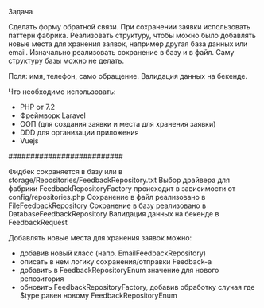 Задача

Сделать форму обратной связи.
При сохранении заявки использовать паттерн фабрика.
Реализовать структуру, чтобы можно было добавлять новые места для хранения заявок, например другая база данных или email.
Изначально реализовать сохранение в базу и в файл. Саму структуру базы можно не делать.

Поля: имя, телефон, само обращение. Валидация данных на бекенде.

Что необходимо использовать:
- PHP от 7.2
- Фреймворк Laravel
- ООП (для создания заявки и места для хранения заявки)
- DDD для организации приложения
- Vuejs



##########################



Фидбек сохраняется в базу или в storage/Repositories/FeedbackRepository.txt
Выбор драйвера для фабрики FeedbackRepositoryFactory происходит в зависимости от config/repositories.php
Сохранение в файл реализовано в FileFeedbackRepository
Сохранение в базу реализовано в DatabaseFeedbackRepository
Валидация данных на бекенде в FeedbackRequest

Добавлять новые места для хранения заявок можно:
- добавив новый класс (напр. EmailFeedbackRepository)
- описать в нем логику сохранения/отправки Feedback-а
- добавить в FeedbackRepositoryEnum значение для нового репозитория
- обновить FeedbackRepositoryFactory, добавив обработку случая где $type равен новому FeedbackRepositoryEnum
